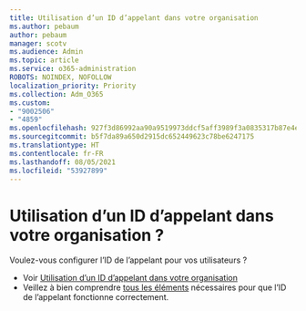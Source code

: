 ```yaml
---
title: Utilisation d’un ID d’appelant dans votre organisation
ms.author: pebaum
author: pebaum
manager: scotv
ms.audience: Admin
ms.topic: article
ms.service: o365-administration
ROBOTS: NOINDEX, NOFOLLOW
localization_priority: Priority
ms.collection: Adm_O365
ms.custom:
- "9002506"
- "4859"
ms.openlocfilehash: 927f3d86992aa90a9519973ddcf5aff3989f3a0835317b87e4e71af4558d28e6
ms.sourcegitcommit: b5f7da89a650d2915dc652449623c78be6247175
ms.translationtype: HT
ms.contentlocale: fr-FR
ms.lasthandoff: 08/05/2021
ms.locfileid: "53927899"
---
```

# <a name="how-can-caller-id-be-used-in-your-organization"></a>Utilisation d’un ID d’appelant dans votre organisation ?

Voulez-vous configurer l’ID de l’appelant pour vos utilisateurs ?

- Voir [Utilisation d’un ID d’appelant dans votre organisation](https://docs.microsoft.com/microsoftteams/how-can-caller-id-be-used-in-your-organization)
- Veillez à bien comprendre [tous les éléments](https://docs.microsoft.com/microsoftteams/more-about-calling-line-id-and-calling-party-name) nécessaires pour que l’ID de l’appelant fonctionne correctement.
